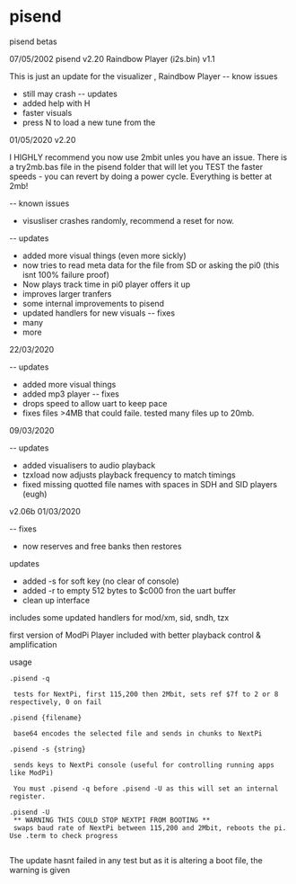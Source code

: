 # pisend
pisend betas

07/05/2002 pisend v2.20    Raindbow Player (i2s.bin) v1.1 

This is just an update for the visualizer , Raindbow Player 
-- know issues 
  - still may crash 
-- updates
  - added help with H 
  - faster visuals 
  - press N to load a new tune from the 

01/05/2020 v2.20

I HIGHLY recommend you now use 2mbit unles you have an issue. There is a try2mb.bas file in the pisend folder that will let you TEST the faster speeds - you can revert by doing a power cycle. Everything is better at 2mb!

-- known issues 

  - visusliser crashes randomly, recommend a reset for now.

-- updates 
  - added more visual things (even more sickly)
  - now tries to read meta data for the file from SD or asking the pi0
    (this isnt 100% failure proof)
  - Now plays track time in pi0 player offers it up
  - improves larger tranfers
  - some internal improvements to pisend 
  - updated handlers for new visuals 
-- fixes 
  - many 
  - more
  
22/03/2020

-- updates 
  - added more visual things 
  - added mp3 player
-- fixes 
  - drops speed to allow uart to keep pace
  - fixes files >4MB that could faile. tested many files up to 20mb.

09/03/2020

-- updates
  - added visualisers to audio playback
  - tzxload now adjusts playback frequency to match timings 
  - fixed missing quotted file names with spaces in SDH and SID players (eugh)

v2.06b 01/03/2020

-- fixes 
  - now reserves and free banks then restores

updates
  - added -s for soft key (no clear of console)
  - added -r to empty 512 bytes to $c000 fron the uart buffer 
  - clean up interface

includes some updated handlers for mod/xm, sid, sndh, tzx 

first version of ModPi Player included with better playback control & amplification 



usage
```
.pisend -q 

 tests for NextPi, first 115,200 then 2Mbit, sets ref $7f to 2 or 8 respectively, 0 on fail
 
.pisend {filename}

 base64 encodes the selected file and sends in chunks to NextPi
 
.pisend -s {string}

 sends keys to NextPi console (useful for controlling running apps like ModPi)
 
 You must .pisend -q before .pisend -U as this will set an internal register.
 
.pisend -U 
 ** WARNING THIS COULD STOP NEXTPI FROM BOOTING **
 swaps baud rate of NextPi between 115,200 and 2Mbit, reboots the pi. Use .term to check progress
 
 ```
 The update hasnt failed in any test but as it is altering a boot file, the warning is given
 
 
 
 
 
